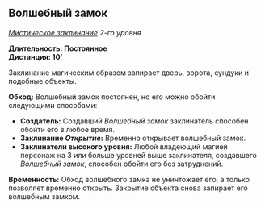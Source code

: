 ## Волшебный замок

*[Мистическое заклинание](../arcane.md) 2-го уровня*

**Длительность: Постоянное**<br>
**Дистанция: 10’**

Заклинание магическим образом запирает дверь, ворота, сундуки и подобные объекты.

**Обход:** Волшебный замок постоянен, но его можно обойти следующими способами:

- **Создатель:** Создавший *Волшебный замок* заклинатель способен обойти его в любое время.
- **Заклинание *Открытие*:** Временно открывает волшебный замок.
- **Заклинатели высокого уровня:** Любой владеющий магией персонаж на 3 или больше уровней выше заклинателя, создавшего *Волшебный замок*, способен обойти его без затруднений.

**Временность:** Обход волшебного замка не уничтожает его, а только позволяет временно открыть. Закрытие объекта снова запирает его волшебным замком.